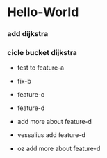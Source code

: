 # Hello-World
### add dijkstra
###  cicle bucket dijkstra

- test to feature-a
- fix-b
- feature-c
- feature-d
- add more about feature-d

- vessalius add feature-d

- oz add more about feature-d

